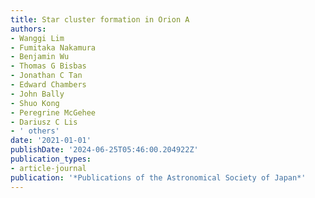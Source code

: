 ```yaml
---
title: Star cluster formation in Orion A
authors:
- Wanggi Lim
- Fumitaka Nakamura
- Benjamin Wu
- Thomas G Bisbas
- Jonathan C Tan
- Edward Chambers
- John Bally
- Shuo Kong
- Peregrine McGehee
- Dariusz C Lis
- ' others'
date: '2021-01-01'
publishDate: '2024-06-25T05:46:00.204922Z'
publication_types:
- article-journal
publication: '*Publications of the Astronomical Society of Japan*'
---
```

